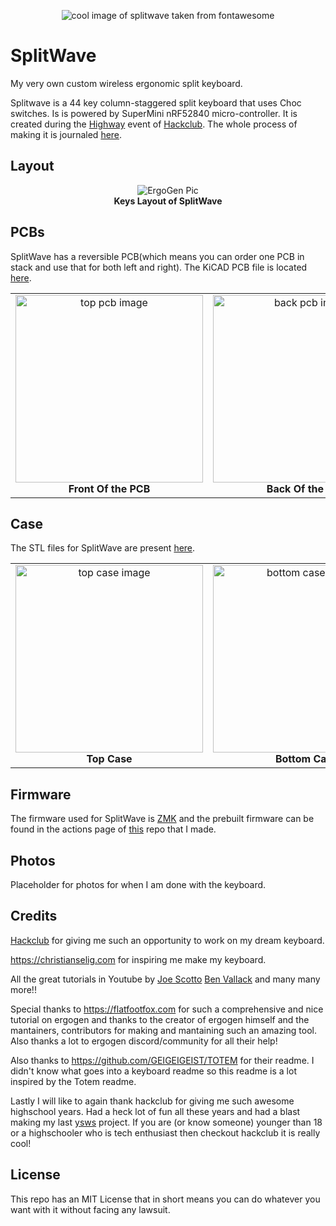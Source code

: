 <p align="center">
  <img src="https://github.com/user-attachments/assets/bc027052-61be-4896-ba92-261f88d98a89" alt="cool image of splitwave taken from fontawesome" /><br>
</p>

# SplitWave
My very own custom wireless ergonomic split keyboard.

Splitwave is a 44 key column-staggered split keyboard that uses Choc switches. Is is powered by SuperMini nRF52840 micro-controller. It is created during the [Highway](https://highway.hackclub.com/) event of [Hackclub](https://hackclub.com/). The whole process of making it is journaled [here](https://github.com/AnkushRoy-code/SplitWave/blob/main/JOURNAL.md).

## Layout
<p align="center">
  <img src="https://github.com/user-attachments/assets/c5044cca-7e35-4981-b7e6-44f1080ee87a" alt="ErgoGen Pic" /><br>
  <b>Keys Layout of SplitWave</b>
</p>

## PCBs
SplitWave has a reversible PCB(which means you can order one PCB in stack and use that for both left and right).
The KiCAD PCB file is located [here](https://github.com/AnkushRoy-code/SplitWave/blob/main/ergogen/pcb/board.kicad_pcb).

<table>
  <tr>
    <td align="center">
      <img src="https://github.com/user-attachments/assets/d6bdcda3-fc9e-407a-a3c5-6bb332dbc9ab" alt="top pcb image" width="300"/><br>
      <b>Front Of the PCB</b>
    </td>
    <td align="center">
      <img src="https://github.com/user-attachments/assets/a482d28e-3f60-4139-b6f1-a964b47f3720" alt="back pcb image" width="300"/><br>
      <b>Back Of the PCB</b>
    </td>
    <td align="center">
      <img src="https://github.com/user-attachments/assets/7bd0ee6d-b7cc-4e0a-bba2-bdaa8828d381" alt="pcb image" width="300"/><br>
      <b>PCB in KiCAD</b>
    </td>
  </tr>
</table>

## Case
The STL files for SplitWave are present [here](https://github.com/AnkushRoy-code/SplitWave/tree/main/ergogen/output/cases).

<table>
  <tr>
    <td align="center">
      <img src="https://github.com/user-attachments/assets/ddbc66f0-9e65-4bc9-9bac-a4dadfcedda5" alt="top case image" width="300"/><br>
      <b>Top Case</b>
    </td>
    <td align="center">
      <img src="https://github.com/user-attachments/assets/bcb9879a-e507-4541-a275-25d90300118a" alt="bottom case image" width="300"/><br>
      <b>Bottom Case</b>
    </td>
  </tr>
</table>

## Firmware
The firmware used for SplitWave is [ZMK](https://zmk.dev) and the prebuilt firmware can be found in the actions page of [this](https://github.com/AnkushRoy-code/zmk-config-splitwave) repo that I made.

## Photos
Placeholder for photos for when I am done with the keyboard.

## Credits
[Hackclub](https://hackclub.com/) for giving me such an opportunity to work on my dream keyboard.

https://christianselig.com for inspiring me make my keyboard.

All the great tutorials in Youtube by [Joe Scotto](https://www.youtube.com/@joe_scotto) [Ben Vallack](https://www.youtube.com/@BenVallack) and many many more!!

Special thanks to https://flatfootfox.com for such a comprehensive and nice tutorial on ergogen and thanks to the creator of ergogen himself and the mantainers, contributors for making and mantaining such an amazing tool. Also thanks a lot to ergogen discord/community for all their help!

Also thanks to https://github.com/GEIGEIGEIST/TOTEM for their readme. I didn't know what goes into a keyboard readme so this readme is a lot inspired by the Totem readme.

Lastly I will like to again thank hackclub for giving me such awesome highschool years. Had a heck lot of fun all these years and had a blast making my last [ysws](https://ysws.hackclub.com/) project. If you are (or know someone) younger than 18 or a highschooler who is tech enthusiast then checkout hackclub it is really cool!

## License
This repo has an MIT License that in short means you can do whatever you want with it without facing any lawsuit.
